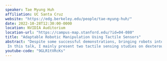 ```yaml
---
speaker: Tae Myung Huh
affiliation: UC Santa Cruz
website: "https://edg.berkeley.edu/people/tae-myung-huh/"
date: 2022-10-28T12:30:00-0000
location: NVIDIA Auditorium
location-url: "https://campus-map.stanford.edu/?id=04-080"
title: "Adaptable Robotic Manipulation Using Tactile Sensors"
abstract: "Despite some successful demonstrations, bringing robots into our everyday lives still remains a challenge. One of the major hurdles is the sensing of contact conditions. Contact conditions profoundly affect how the robot’s actions will affect interaction forces between it and its objects, surfaces, or even other agents that it comes into contact with. Part of the motivation to monitor these interactions and how they change is that they are not entirely predictable; contact conditions and forces can change continuously or discontinuously over the course of a task. To react adequately to these kinds of changes, the robot needs tactile sensors. These tactile sensors provide unique contact information, such as contact force, location, and slips, which enables adaptive robotic control in changing contact conditions.
 In this talk, I mainly present two tactile sensing studies on dexterous manipulation and suction cup grasping. The first concerns tactile sensing with friction-based contacts for sliding manipulation. I will present a multimodal tactile sensor that measures local normal/shear stress as well as directional (linear and rotational) slips. This information is useful for in-hand object manipulations. The second concerns tactile sensing for suction cup grasping. The smart suction cup monitors local suction seal formations and enables haptic exploration and grip monitoring during grasping and forceful manipulation."
youtube-code: "9GLR1tVRcKs"
---
```

